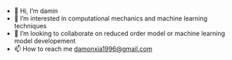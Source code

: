 - 👋 Hi, I’m damin
- 👀 I’m interested in computational mechanics and machine learning techniques
- 💞️ I’m looking to collaborate on reduced order model or machine learning model developement
- 📫 How to reach me damonxia1996@gmail.com

<!---
damin225/damin225 is a ✨ special ✨ repository because its `README.md` (this file) appears on your GitHub profile.
You can click the Preview link to take a look at your changes.
--->
